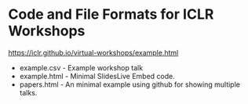 # Code and File Formats for ICLR Workshops

https://iclr.github.io/virtual-workshops/example.html

* example.csv - Example workshop talk
* example.html - Minimal SlidesLive Embed code.
* papers.html - An minimal example using github for showing multiple talks. 
